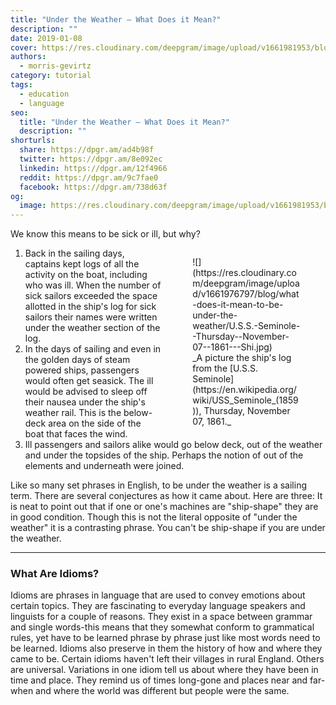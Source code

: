 ```yaml
---
title: "Under the Weather — What Does it Mean?"
description: ""
date: 2019-01-08
cover: https://res.cloudinary.com/deepgram/image/upload/v1661981953/blog/what-does-it-mean-to-be-under-the-weather/placeholder-post-image%402x.jpg
authors:
  - morris-gevirtz
category: tutorial
tags:
  - education
  - language
seo:
  title: "Under the Weather — What Does it Mean?"
  description: ""
shorturls:
  share: https://dpgr.am/ad4b98f
  twitter: https://dpgr.am/8e092ec
  linkedin: https://dpgr.am/12f4966
  reddit: https://dpgr.am/9c7fae0
  facebook: https://dpgr.am/738d63f
og:
  image: https://res.cloudinary.com/deepgram/image/upload/v1661981953/blog/what-does-it-mean-to-be-under-the-weather/placeholder-post-image%402x.jpg
---
```


We know this means to be sick or ill, but why?





<figure style="float: right; max-width: 18vw; padding-left: 1vw;">![](https://res.cloudinary.com/deepgram/image/upload/v1661976797/blog/what-does-it-mean-to-be-under-the-weather/U.S.S.-Seminole--Thursday--November-07--1861---Shi.jpg)

<figcaption>_A picture the ship's log from the [U.S.S. Seminole](https://en.wikipedia.org/wiki/USS_Seminole_(1859)), Thursday, November 07, 1861._</figcaption>

</figure>

1.  Back in the sailing days, captains kept logs of all the activity on the boat, including who was ill. When the number of sick sailors exceeded the space allotted in the ship's log for sick sailors their names were written under the weather section of the log.
2.  In the days of sailing and even in the golden days of steam powered ships, passengers would often get seasick. The ill would be advised to sleep off their nausea under the ship's weather rail. This is the below-deck area on the side of the boat that faces the wind.
3.  Ill passengers and sailors alike would go below deck, out of the weather and under the topsides of the ship. Perhaps the notion of out of the elements and underneath were joined.





Like so many set phrases in English, to be under the weather is a sailing term. There are several conjectures as how it came about. Here are three: It is neat to point out that if one or one's machines are "ship-shape" they are in good condition. Though this is not the literal opposite of "under the weather" it is a contrasting phrase. You can't be ship-shape if you are under the weather.

* * *

### What Are Idioms?

Idioms are phrases in language that are used to convey emotions about certain topics. They are fascinating to everyday language speakers and linguists for a couple of reasons. They exist in a space between grammar and single words-this means that they somewhat conform to grammatical rules, yet have to be learned phrase by phrase just like most words need to be learned. Idioms also preserve in them the history of how and where they came to be. Certain idioms haven't left their villages in rural England. Others are universal. Variations in one idiom tell us about where they have been in time and place. They remind us of times long-gone and places near and far-when and where the world was different but people were the same.
